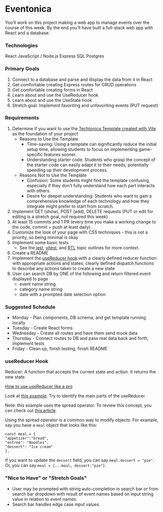 # Eventonica

You’ll work on this project making a web app to manage events over the course of this week. By the end you'll have built a full-stack web app with React and a database.

### Technologies

React
JavaScript / Node.js
Express
SQL
Postgres

### Primary Goals

1. Connect to a database and parse and display the data from it in React
2. Get comfortable creating Express routes for CRUD operations
3. Get comfortable creating forms in React
4. Learn about and use the UseReducer hook
5. Learn about and use the UseState hook
6. Stretch goal: Implement favoriting and unfavoriting events (PUT request)

### Requirements

1. Determine if you want to use the [Techtonica Template created with Vite](https://github.com/Techtonica/curriculum/tree/main/projects/2023TemplateWithVite) as the foundation of your project
   - Reasons to Use the Template
     - Time-saving: Using a template can significantly reduce the initial setup time, allowing students to focus on implementing game-specific features sooner.
     - Understanding starter code: Students who grasp the concept of the starter code can easily adapt it to their needs, potentially speeding up their development process.
   - Reasons Not to Use the Template
     - Confusion: Some students might find the template confusing, especially if they don't fully understand how each part interacts with others.
     - Desire for deeper understanding: Students who want to gain a comprehensive knowledge of each technology and how they integrate might prefer to start from scratch.
2. Implement GET (show), POST (add), DELETE requests (PUT or edit for editing is a stretch goal, not required this week)
3. At least 15 commits and 1 PR (every time you make a working change to the code, commit + push at least daily)
4. Customize the look of your page with CSS techniques - this is not a priority, so being minimal is okay
5. Implement some basic tests
   - See the [jest](https://github.com/Techtonica/curriculum/blob/main/testing-and-tdd/jest.md), [vitest](https://github.com/Techtonica/curriculum/blob/main/testing-and-tdd/vitest.md), and [RTL](https://github.com/Techtonica/curriculum/blob/main/testing-and-tdd/react-testing-jest-and-RTL.md) topic outlines for more context.
6. Create a README
7. Implement the [useReducer hook](https://react.dev/reference/react/useReducer) with a clearly defined reducer function with appropriate actions and states; clearly defined dispatch functions to describe any actions taken to create a new state
8. User can search DB by ONE of the following and return filtered event displayed to page
   - event name string
   - category name string
   - date with a prompted date selection option

### Suggested Schedule

- Monday - Plan components, DB schema, and get template running locally
- Tuesday - Create React forms
- Wednesday - Create all routes and have them send mock data
- Thursday - Connect routes to DB and pass real data back and forth, implement tests
- Friday - Clean up, finish testing, finish README

### useReducer Hook

Reducer: A function that accepts the current state and action. It returns the new state.

[How to use useReducer like a pro](https://devtrium.com/posts/how-to-use-react-usereducer-hook)

Look at [this example](https://codesandbox.io/s/wild-brook-5drvk?file=/src/App.js). Try to identify the main parts of the useReducer.

Note: this example uses the spread operator. To review this concept, you can check out [this article](https://medium.com/coding-at-dawn/how-to-use-the-spread-operator-in-javascript-b9e4a8b06fab).

Using the spread operator is a common way to modify objects. For example, say you have a `meal` object that looks like this:

```
const meal = {
"appetizer":"bread",
"entree": "Noodles",
"dessert": "Ice cream"
},
```

If you want to update the `dessert` field, you can say `meal.dessert = "pie"`. Or, you can say `meal = {...meal, dessert:"pie"}`.

### "Nice to Have" or "Stretch Goals"

- User may be prompted with string auto-completion in search bar or from search bar dropdown with result of event names based on input string value in relation to event names.
- Search bar handles edge case input values.
